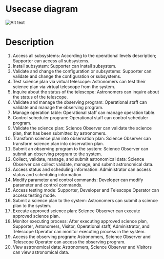 # Usecase diagram
![Alt text](https://github.com/ICT-Mahidol/Gemini-2023/blob/BestBranch/BestBranch_Usecase.png)
# Description
1. Access all subsystems: According to the operational levels description; Supporter can access all subsystems.
2. Install subsystem: Supporter can install subsystem.
3. Validate  and change the configuration or subsystems: Supporter can validate and change the configuration or subsystems.
4. Test science plan via virtual telescope: Astronomers can test their science plan via virtual telescope from the system.
5. Inquire about the status of the telescope: Astronomers can inquire about the status of the telescope.
6. Validate and manage the observing program: Operational staff can validate and manage the observing program.
7. Manage operation table: Operational staff can manage operation table.
8. Control scheduler program: Operational staff can control scheduler program.
9. Validate the science plan: Science Observer can validate the science plan, that has been submitted by astronomers.
10. Transform science plan into observation plan: Science Observer can transform science plan into observation plan.
11. Submit an observing program to the system: Science Observer can submit an observing program to the system.
12. Collect, validate, manage, and submit astronomical data: Science Observer can collect validate, manage, and submit astronomical data.
13. Access status and scheduling information: Administrator can access status and scheduling information.
14. Modify parameter and control commands: Developer can modify parameter and control commands.
15. Access testing mode: Supporter, Developer and Telescope Operator can access testing mode.
16. Submit a science plan to the system: Astronomers can submit a science plan to the system. 
17. Execute approved science plan: Science Observer can execute approved science plan.
18. Monitor executing process: After executing approved science plan, Supporter, Astonomers, Visitor, Operational staff, Administrator, and Telescope Operator can monitor executing process in the system.
19. Access the observing program: Astronomers, Science Observer and Telescope Operator can access the observing program.
20. View astronomical data: Astronomers, Science Observer and Visitors can view astronomical data.
